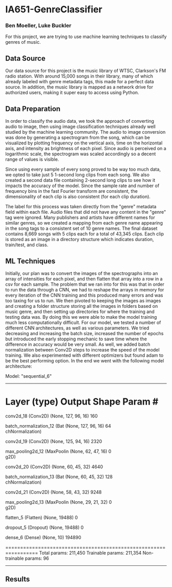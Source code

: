 # IA651-GenreClassifier
### Ben Moeller, Luke Buckler

For this project, we are trying to use machine learning techniques to classify genres of music.

## Data Source
Our data source for this project is the music library of WTSC, Clarkson's FM radio station. With around 15,000 songs in their library, many of which already labeled with genre metadata tags, this made for a perfect data source. In addition, the music library is mapped as a network drive for authorized users, making it super easy to access using Python.

## Data Preparation
In order to classify the audio data, we took the approach of converting audio to image, then using image classification techniques already well studied by the machine learning community. The audio to image conversion was done by generating a spectrogram from the song, which can be visualized by plotting frequency on the vertical axis, time on the horizontal axis, and intensity as brightness of each pixel. Since audio is perceived on a logarithmic scale, the spectrogram was scaled accordingly so a decent range of values is visible.

Since using every sample of every song proved to be way too much data, we opted to take just 5 1-second long clips from each song. We also created a second data file containing 2-second long clips to see how it impacts the accuracy of the model. Since the sample rate and number of frequency bins in the fast Fourier transform are consistent, the dimensionality of each clip is also consistent (for each clip duration).

The label for this process was taken directly from the "genre" metadata field within each file. Audio files that did not have any content in the "genre" tag were ignored. Many publishers and artists have different names for similar genres, so we created a mapping from each genre name appearing in the song tags to a consistent set of 10 genre names. The final dataset contains 8,669 songs with 5 clips each for a total of 43,345 clips. Each clip is stored as an image in a directory structure which indicates duration, train/test, and class.

## ML Techniques
Initially, our plan was to convert the images of the spectrographs into an array of intensities for each pixel, and then flatten that array into a row in a csv for each sample. The problem that we ran into for this was that in order to run the data through a CNN, we had to reshape the arrays in memory for every iteration of the CNN training and this produced many errors and was too taxing for us to run. We then pivoted to keeping the images as images and creating a folder structure storing all the images in folders based on music genre, and then setting up directories for where the training and testing data was. By doing this we were able to make the model training much less computationally difficult. For our model, we tested a number of different CNN architectures, as well as various parameters. We tried decreasing and increasing the batch size, increased the number of epochs but introduced the early stopping mechanic to save time where the difference in accuracy would be very small. As well, we added batch normalization between Conv2D steps to increase the speed of the model training. We also experimented with different optimizers but found adam to be the best performing option. In the end we went with the following model architecture:

Model: "sequential_6"
_________________________________________________________________
 Layer (type)                Output Shape              Param #   
=================================================================
 conv2d_18 (Conv2D)          (None, 127, 96, 16)       160       
                                                                 
 batch_normalization_12 (Bat  (None, 127, 96, 16)      64        
 chNormalization)                                                
                                                                 
 conv2d_19 (Conv2D)          (None, 125, 94, 16)       2320      
                                                                 
 max_pooling2d_12 (MaxPoolin  (None, 62, 47, 16)       0         
 g2D)                                                            
                                                                 
 conv2d_20 (Conv2D)          (None, 60, 45, 32)        4640      
                                                                 
 batch_normalization_13 (Bat  (None, 60, 45, 32)       128       
 chNormalization)                                                
                                                                 
 conv2d_21 (Conv2D)          (None, 58, 43, 32)        9248      
                                                                 
 max_pooling2d_13 (MaxPoolin  (None, 29, 21, 32)       0         
 g2D)                                                            
                                                                 
 flatten_5 (Flatten)         (None, 19488)             0         
                                                                 
 dropout_5 (Dropout)         (None, 19488)             0         
                                                                 
 dense_6 (Dense)             (None, 10)                194890    
                                                                 
=================================================================
Total params: 211,450
Trainable params: 211,354
Non-trainable params: 96
_________________________________________________________________

## Results
